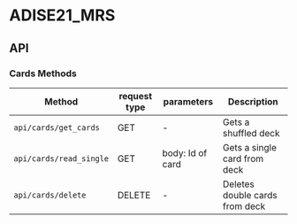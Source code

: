# ADISE21_MRS


## API

### **Cards Methods**
| Method | request type | parameters | Description |
| --- | --- | --- | --- |
|`api/cards/get_cards` | GET | - | Gets a shuffled deck |
|`api/cards/read_single` | GET | body: Id of card | Gets a single card from deck |
|`api/cards/delete` | DELETE | - | Deletes double cards from deck |



